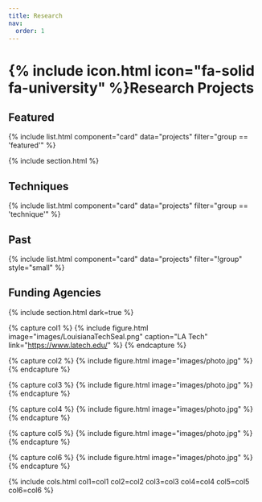 ```yaml
---
title: Research
nav:
  order: 1
---
```


# {% include icon.html icon="fa-solid fa-university" %}Research Projects



## Featured

{% include list.html component="card" data="projects" filter="group == 'featured'" %}

{% include section.html %}


## Techniques

{% include list.html component="card" data="projects" filter="group == 'technique'" %}

## Past

{% include list.html component="card" data="projects" filter="!group" style="small" %}


## Funding Agencies
{% include section.html dark=true %}

{% capture col1 %}
{% include figure.html 
  image="images/LouisianaTechSeal.png" 
  caption="LA Tech"
  link="https://www.latech.edu/" %}
{% endcapture %}

{% capture col2 %}
{% include figure.html image="images/photo.jpg" %}
{% endcapture %}

{% capture col3 %}
{% include figure.html image="images/photo.jpg" %}
{% endcapture %}

{% capture col4 %}
{% include figure.html image="images/photo.jpg" %}
{% endcapture %}

{% capture col5 %}
{% include figure.html image="images/photo.jpg" %}
{% endcapture %}

{% capture col6 %}
{% include figure.html image="images/photo.jpg" %}
{% endcapture %}

{% include cols.html col1=col1 col2=col2 col3=col3 col4=col4 col5=col5 col6=col6 %}







